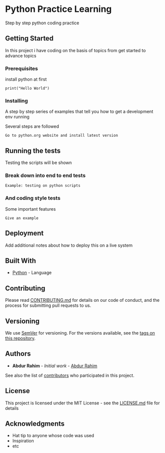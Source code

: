# Python Practice Learning

Step by step python coding practice

## Getting Started

In this project i have coding on the basis of topics from get started to advance topics

### Prerequisites

install python at first

```
print("Hello World")
```

### Installing

A step by step series of examples that tell you how to get a development env running

Several steps are followed

```
Go to python.org website and install latest version
```

## Running the tests

Testing the scripts will be shown

### Break down into end to end tests

```
Example: testing on python scripts
```

### And coding style tests

Some important features

```
Give an example
```

## Deployment

Add additional notes about how to deploy this on a live system

## Built With

* [Python](https://python.org/) - Language

## Contributing

Please read [CONTRIBUTING.md](https://gist.github.com/PurpleBooth/b24679402957c63ec426) for details on our code of conduct, and the process for submitting pull requests to us.

## Versioning

We use [SemVer](http://semver.org/) for versioning. For the versions available, see the [tags on this repository](https://github.com/your/project/tags).

## Authors

* **Abdur Rahim** - *Initial work* - [Abdur Rahim](https://github.com/247rahimab)

See also the list of [contributors](https://github.com/your/project/contributors) who participated in this project.

## License

This project is licensed under the MIT License - see the [LICENSE.md](LICENSE.md) file for details

## Acknowledgments

* Hat tip to anyone whose code was used
* Inspiration
* etc
